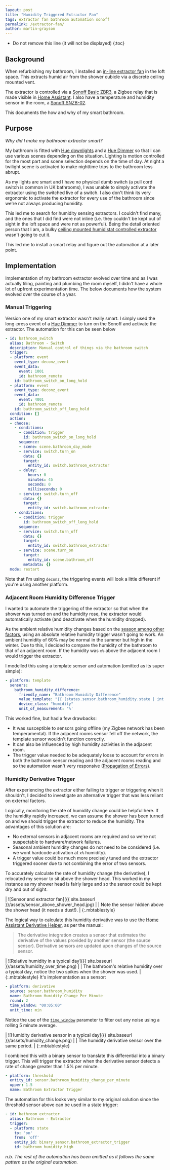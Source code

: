 ```yaml
---
layout: post
title: "Humidity Triggered Extractor Fan"
tags: extractor fan bathroom automation sonoff 
permalink: /extractor-fan/
author: martin-grayson
---
```

<style>
  table.mbtablestyle td {
    border: none;
    text-align: center;
    background-color: white;
    font-style: italic;
    color: #828282;
  }
   table.mbtablestyle {
    border: none;
  }
</style>
* Do not remove this line (it will not be displayed)
{:toc}

## Background

When refurbishing my bathroom, I installed an [in-line extractor fan](https://www.screwfix.com/p/manrose-mf100t-100mm-axial-inline-extractor-fan-with-timer-240v/719gy) in the loft space. This extracts humid air from the shower cubicle via a discrete ceiling mounted vent.

The extractor is controlled via a [Sonoff Basic ZBR3](https://sonoff.tech/product/diy-smart-switch/basiczbr3/), a Zigbee relay that is made visible in [Home Assistant](https://www.home-assistant.io/). I also have a temperature and humidity sensor in the room, a [Sonoff SNZB-02](https://sonoff.tech/product/smart-home-security/snzb-02/).

This documents the how and why of my smart bathroom.

## Purpose

*Why did I make my bathroom extractor smart?*

My bathroom is fitted with [Hue downlights](https://www.philips-hue.com/en-gb/p/hue-white-and-colour-ambiance-3-pack-gu10/8719514342767) and a [Hue Dimmer](https://www.philips-hue.com/en-gb/p/hue-dimmer-switch--latest-model-/8719514274617) so that I can use various scenes depending on the situation. Lighting is motion controlled for the most part and scene selection depends on the time of day. At night a twilight scene is activated to make nighttime trips to the bathroom less abrupt.

As my lights are smart and I have no physical dumb switch (a pull cord switch is common in UK bathrooms), I was unable to simply activate the extractor using the switched live of a switch. I also don't think its very ergonomic to activate the extractor for every use of the bathroom since we're not always producing humidity.

This led me to search for humidity sensing extractors. I couldn't find many, and the ones that I did find were not inline (i.e. they couldn't be kept out of sight in the loft space and were not as powerful). Being the detail oriented person that I am, a bulky [ceiling mounted humidistat controlled extractor](https://www.screwfix.com/p/xpelair-dx100hts-100mm-axial-bathroom-extractor-fan-with-humidistat-timer-white-220-240v/8578h) wasn't going to cut it.

This led me to install a smart relay and figure out the automation at a later point.

## Implementation

Implementation of my bathroom extractor evolved over time and as I was actually tiling, painting and plumbing the room myself, I didn't have a whole lot of upfront experimentation time. The below documents how the system evolved over the course of a year.

### Manual Triggering

Version one of my smart extractor wasn't really smart. I simply used the long-press event of a [Hue Dimmer](https://www.philips-hue.com/en-gb/p/hue-dimmer-switch--latest-model-/8719514274617) to turn on the Sonoff and activate the extractor. The automation for this can be seen below

```yaml
- id: bathroom_switch
  alias: Bathroom - Switch
  description: Manual control of things via the bathroom switch
  trigger:
  - platform: event
    event_type: deconz_event
    event_data:
      event: 1001
      id: bathroom_remote
    id: bathroom_switch_on_long_hold
  - platform: event
    event_type: deconz_event
    event_data:
      event: 4001
      id: bathroom_remote
    id: bathroom_switch_off_long_hold
  condition: []
  action:
  - choose:
    - conditions:
      - condition: trigger
        id: bathroom_switch_on_long_hold
      sequence:
      - scene: scene.bathroom_day_mode
      - service: switch.turn_on
        data: {}
        target:
          entity_id: switch.bathroom_extractor
      - delay:
          hours: 0
          minutes: 45
          seconds: 0
          milliseconds: 0
      - service: switch.turn_off
        data: {}
        target:
          entity_id: switch.bathroom_extractor
    - conditions:
      - condition: trigger
        id: bathroom_switch_off_long_hold
      sequence:
      - service: switch.turn_off
        data: {}
        target:
          entity_id: switch.bathroom_extractor
      - service: scene.turn_on
        target:
          entity_id: scene.bathroom_off
        metadata: {}
  mode: restart
```

Note that I'm using `deconz`, the triggering events will look a little different if you're using another platform.

### Adjacent Room Humidity Difference Trigger

I wanted to automate the triggering of the extractor so that when the shower was turned on and the humidity rose, the extractor would automatically activate (and deactivate when the humidity dropped).

As the ambient relative humidity changes based on the [season among other factors](https://www.metoffice.gov.uk/weather/learn-about/weather/types-of-weather/humidity), using an absolute relative humidity trigger wasn't going to work. An ambient humidity of 60% may be normal in the summer but high in the winter. Due to this, I decided to compare the humidity of the bathroom to that of an adjacent room. If the humidity was `x%` above the adjacent room I would trigger the extractor.

I modelled this using a template sensor and automation (omitted as its super simple):

```yaml
- platform: template
  sensors:
    bathroom_humidity_difference:
      friendly_name: "Bathroom Humidity Difference"
      value_template: "{{ (states.sensor.bathroom_humidity.state | int ) - (states.sensor.joshuas_bedroom_humidity.state | int)}}"
      device_class: "humidity"
      unit_of_measurement: '%'
```

This worked fine, but had a few drawbacks:

* It was susceptible to sensors going offline (my Zigbee network has been temperamental). If the adjacent rooms sensor fell off the network, the template sensor wouldn't function correctly.
* It can also be influenced by high humidity activities in the adjacent room.
* The trigger value needed to be adequately loose to account for errors in both the bathroom sensor reading and the adjacent rooms reading and so the automation wasn't very responsive ([Propagation of Errors](https://www.geol.lsu.edu/jlorenzo/geophysics/uncertainties/Uncertaintiespart2.html#addsub)).

### Humidity Derivative Trigger

After experiencing the extractor either failing to trigger or triggering when it shouldn't, I decided to investigate an alternative trigger that was less reliant on external factors.

Logically, monitoring the rate of humidity change could be helpful here. If the humidity rapidly increased, we can assume the shower has been turned on and we should trigger the extractor to reduce the humidity. The advantages of this solution are:

* No external sensors in adjacent rooms are required and so we're not suspectable to hardware/network failures.
* Seasonal ambient humidity changes do not need to be considered (i.e. we wont hardcode activation at `x%` humidity).
* A trigger value could be much more precisely tuned and the extractor triggered sooner due to not combining the error of two sensors.

To accurately calculate the rate of humidity change (the derivative), I relocated my sensor to sit above the shower head. This worked in my instance as my shower head is fairly large and so the sensor could be kept dry and out of sight.

| ![Sensor and extractor fan]({{ site.baseurl }}/assets/sensor_above_shower_head.jpg) |
| Note the sensor hidden above the shower head (it needs a dust!). |
{:.mbtablestyle}

The logical way to calculate this humidity derivative was to use the [Home Assistant Derivative Helper](https://www.home-assistant.io/integrations/derivative/), as per the manual:
> The derivative integration creates a sensor that estimates the derivative of the values provided by another sensor (the source sensor). Derivative sensors are updated upon changes of the source sensor.

| ![Relative humidity in a typical day]({{ site.baseurl }}/assets/humidity_over_time.png) |
| The bathroom's relative humidity over a typical day, notice the two spikes when the shower was used. |
{:.mbtablestyle}
It's implementation as a sensor:

```yaml
- platform: derivative
  source: sensor.bathroom_humidity
  name: Bathroom Humidity Change Per Minute
  round: 2
  time_window: "00:05:00" 
  unit_time: min
```

Notice the use of the [`time_window`](https://www.home-assistant.io/integrations/derivative/#time-window) parameter to filter out any noise using a rolling 5 minute average.

| ![Humidity derivative sensor in a typical day]({{ site.baseurl }}/assets/humidity_change.png) |
| The humidity derivative sensor over the same period. |
{:.mbtablestyle}

I combined this with a binary sensor to translate this differential into a binary trigger. This will trigger the extractor when the derivative sensor detects a rate of change greater than 1.5% per minute.

```yaml
- platform: threshold
  entity_id: sensor.bathroom_humidity_change_per_minute
  upper: 1.5
  name: Bathroom Extractor Trigger
```

The automation for this looks very similar to my original solution since the threshold sensor above can be used in a state trigger:

```yaml
- id: bathroom_extractor
  alias: Bathroom - Extractor
  trigger:
  - platform: state
    to: 'on'
    from: 'off'
    entity_id: binary_sensor.bathroom_extractor_trigger
    id: bathroom_humidity_high
```

*n.b. The rest of the automation has been omitted as it follows the same pattern as the original automation.*
